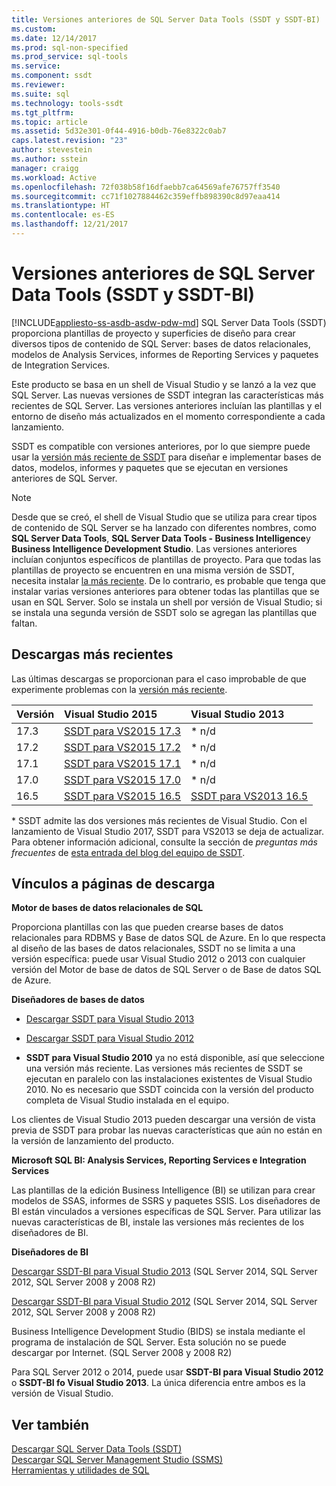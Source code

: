 ```yaml
---
title: Versiones anteriores de SQL Server Data Tools (SSDT y SSDT-BI) | Microsoft Docs
ms.custom: 
ms.date: 12/14/2017
ms.prod: sql-non-specified
ms.prod_service: sql-tools
ms.service: 
ms.component: ssdt
ms.reviewer: 
ms.suite: sql
ms.technology: tools-ssdt
ms.tgt_pltfrm: 
ms.topic: article
ms.assetid: 5d32e301-0f44-4916-b0db-76e8322c0ab7
caps.latest.revision: "23"
author: stevestein
ms.author: sstein
manager: craigg
ms.workload: Active
ms.openlocfilehash: 72f038b58f16dfaebb7ca64569afe76757ff3540
ms.sourcegitcommit: cc71f1027884462c359effb898390c8d97eaa414
ms.translationtype: HT
ms.contentlocale: es-ES
ms.lasthandoff: 12/21/2017
---
```

# <a name="previous-releases-of-sql-server-data-tools-ssdt-and-ssdt-bi"></a>Versiones anteriores de SQL Server Data Tools (SSDT y SSDT-BI)
[!INCLUDE[appliesto-ss-asdb-asdw-pdw-md](../includes/appliesto-ss-asdb-asdw-pdw-md.md)] SQL Server Data Tools (SSDT) proporciona plantillas de proyecto y superficies de diseño para crear diversos tipos de contenido de SQL Server: bases de datos relacionales, modelos de Analysis Services, informes de Reporting Services y paquetes de Integration Services.  
  
Este producto se basa en un shell de Visual Studio y se lanzó a la vez que SQL Server. Las nuevas versiones de SSDT integran las características más recientes de SQL Server. Las versiones anteriores incluían las plantillas y el entorno de diseño más actualizados en el momento correspondiente a cada lanzamiento.  
  
SSDT es compatible con versiones anteriores, por lo que siempre puede usar la [versión más reciente de SSDT](download-sql-server-data-tools-ssdt.md) para diseñar e implementar bases de datos, modelos, informes y paquetes que se ejecutan en versiones anteriores de SQL Server.  
  
> [!NOTE]  
> Desde que se creó, el shell de Visual Studio que se utiliza para crear tipos de contenido de SQL Server se ha lanzado con diferentes nombres, como **SQL Server Data Tools**, **SQL Server Data Tools - Business Intelligence**y **Business Intelligence Development Studio**. Las versiones anteriores incluían conjuntos específicos de plantillas de proyecto. Para que todas las plantillas de proyecto se encuentren en una misma versión de SSDT, necesita instalar [la más reciente](download-sql-server-data-tools-ssdt.md). De lo contrario, es probable que tenga que instalar varias versiones anteriores para obtener todas las plantillas que se usan en SQL Server.  Solo se instala un shell por versión de Visual Studio; si se instala una segunda versión de SSDT solo se agregan las plantillas que faltan.  

## <a name="recent-downloads"></a>Descargas más recientes

Las últimas descargas se proporcionan para el caso improbable de que experimente problemas con la [versión más reciente](download-sql-server-data-tools-ssdt.md). 

|Versión| Visual Studio 2015|Visual Studio 2013|
|:---|:---|:---|
|17.3|[SSDT para VS2015 17.3](https://go.microsoft.com/fwlink/?linkid=858660)| \* n/d|
|17.2|[SSDT para VS2015 17.2](https://go.microsoft.com/fwlink/?linkid=852922)| \* n/d|
|17.1|[SSDT para VS2015 17.1](https://go.microsoft.com/fwlink/?linkid=849393)| \* n/d|
|17.0|[SSDT para VS2015 17.0](https://go.microsoft.com/fwlink/?linkid=846626)| \* n/d|
|16.5|[SSDT para VS2015 16.5](https://go.microsoft.com/fwlink/?LinkID=832313)|[SSDT para VS2013 16.5](https://go.microsoft.com/fwlink/?LinkID=832308)|

\* SSDT admite las dos versiones más recientes de Visual Studio. Con el lanzamiento de Visual Studio 2017, SSDT para VS2013 se deja de actualizar. Para obtener información adicional, consulte la sección de *preguntas más frecuentes* de [esta entrada del blog del equipo de SSDT](https://blogs.msdn.microsoft.com/ssdt/2017/03/10/sql-server-data-tools-17-0-rc-and-ssdt-in-vs2017/).

  
## <a name="links-to-download-pages"></a>Vínculos a páginas de descarga 
**Motor de bases de datos relacionales de SQL**  
  
Proporciona plantillas con las que pueden crearse bases de datos relacionales para RDBMS y Base de datos SQL de Azure. En lo que respecta al diseño de las bases de datos relacionales, SSDT no se limita a una versión específica: puede usar Visual Studio 2012 o 2013 con cualquier versión del Motor de base de datos de SQL Server o de Base de datos SQL de Azure.  
  
**Diseñadores de bases de datos**  
  
-   [Descargar SSDT para Visual Studio 2013](https://msdn.microsoft.com/dn864412)  
  
-   [Descargar SSDT para Visual Studio 2012](https://msdn.microsoft.com/jj650015)  
  
-   **SSDT para Visual Studio 2010** ya no está disponible, así que seleccione una versión más reciente. Las versiones más recientes de SSDT se ejecutan en paralelo con las instalaciones existentes de Visual Studio 2010. No es necesario que SSDT coincida con la versión del producto completa de Visual Studio instalada en el equipo.  
  
Los clientes de Visual Studio 2013 pueden descargar una versión de vista previa de SSDT para probar las nuevas características que aún no están en la versión de lanzamiento del producto.  
  
**Microsoft SQL BI: Analysis Services, Reporting Services e Integration Services**  
  
Las plantillas de la edición Business Intelligence (BI) se utilizan para crear modelos de SSAS, informes de SSRS y paquetes SSIS. Los diseñadores de BI están vinculados a versiones específicas de SQL Server. Para utilizar las nuevas características de BI, instale las versiones más recientes de los diseñadores de BI.  
  
**Diseñadores de BI**  
  
[Descargar SSDT-BI para Visual Studio 2013](https://www.microsoft.com/download/details.aspx?id=42313) (SQL Server 2014, SQL Server 2012, SQL Server 2008 y 2008 R2)  
  
[Descargar SSDT-BI para Visual Studio 2012](https://www.microsoft.com/download/details.aspx?id=36843) (SQL Server 2014, SQL Server 2012, SQL Server 2008 y 2008 R2)  
  
Business Intelligence Development Studio (BIDS) se instala mediante el programa de instalación de SQL Server. Esta solución no se puede descargar por Internet. (SQL Server 2008 y 2008 R2)  
  
Para SQL Server 2012 o 2014, puede usar **SSDT-BI para Visual Studio 2012** o **SSDT-BI fo Visual Studio 2013**. La única diferencia entre ambos es la versión de Visual Studio.  
  
## <a name="see-also"></a>Ver también  
[Descargar SQL Server Data Tools &#40;SSDT&#41;](../ssdt/download-sql-server-data-tools-ssdt.md)  
[Descargar SQL Server Management Studio &#40;SSMS&#41;](../ssms/download-sql-server-management-studio-ssms.md)  
[Herramientas y utilidades de SQL](../tools/overview-sql-tools.md)
